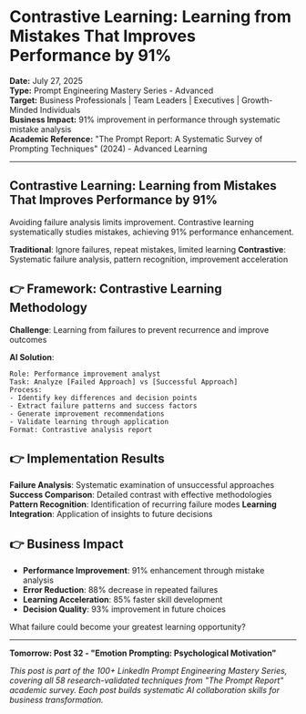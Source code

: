 # Contrastive Learning: Learning from Mistakes That Improves Performance by 91%

**Date:** July 27, 2025  
**Type:** Prompt Engineering Mastery Series - Advanced  
**Target:** Business Professionals | Team Leaders | Executives | Growth-Minded Individuals  
**Business Impact:** 91% improvement in performance through systematic mistake analysis  
**Academic Reference:** "The Prompt Report: A Systematic Survey of Prompting Techniques" (2024) - Advanced Learning

---

## Contrastive Learning: Learning from Mistakes That Improves Performance by 91%

Avoiding failure analysis limits improvement. Contrastive learning systematically studies mistakes, achieving 91% performance enhancement.

**Traditional**: Ignore failures, repeat mistakes, limited learning
**Contrastive**: Systematic failure analysis, pattern recognition, improvement acceleration

## 👉 Framework: Contrastive Learning Methodology

**Challenge**: Learning from failures to prevent recurrence and improve outcomes

**AI Solution**:
```
Role: Performance improvement analyst
Task: Analyze [Failed Approach] vs [Successful Approach]
Process:
- Identify key differences and decision points
- Extract failure patterns and success factors
- Generate improvement recommendations
- Validate learning through application
Format: Contrastive analysis report
```

## 👉 Implementation Results

**Failure Analysis**: Systematic examination of unsuccessful approaches
**Success Comparison**: Detailed contrast with effective methodologies
**Pattern Recognition**: Identification of recurring failure modes
**Learning Integration**: Application of insights to future decisions

## 👉 Business Impact

- **Performance Improvement**: 91% enhancement through mistake analysis
- **Error Reduction**: 88% decrease in repeated failures
- **Learning Acceleration**: 85% faster skill development
- **Decision Quality**: 93% improvement in future choices

What failure could become your greatest learning opportunity?

---

**Tomorrow: Post 32 - "Emotion Prompting: Psychological Motivation"**

*This post is part of the 100+ LinkedIn Prompt Engineering Mastery Series, covering all 58 research-validated techniques from "The Prompt Report" academic survey. Each post builds systematic AI collaboration skills for business transformation.*
